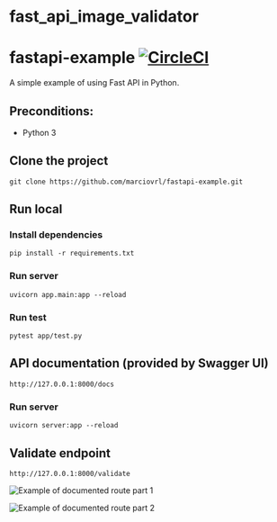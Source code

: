 # fast_api_image_validator

# fastapi-example [![CircleCI](https://circleci.com/gh/marciovrl/fastapi-example.svg?style=svg)](https://circleci.com/gh/marciovrl/fastapi-example)

A simple example of using Fast API in Python.

## Preconditions:

- Python 3

## Clone the project

```
git clone https://github.com/marciovrl/fastapi-example.git
```

## Run local

### Install dependencies

```
pip install -r requirements.txt
```

### Run server

```
uvicorn app.main:app --reload
```

### Run test

```
pytest app/test.py
```


## API documentation (provided by Swagger UI)

```
http://127.0.0.1:8000/docs
```

### Run server

```
uvicorn server:app --reload
```

## Validate endpoint

```
http://127.0.0.1:8000/validate
```



![Example of documented route part 1](https://github.com/k-zehnder/fast_api_image_validator/blob/main/docs/route_docs1.png)


![Example of documented route part 2](https://github.com/k-zehnder/fast_api_image_validator/blob/main/docs/route_docs2.png)
